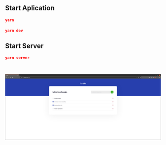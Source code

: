 ## Start Aplication
```json
yarn

yarn dev
```

## Start Server
```json
yarn server
```
<br />

![Print App](/assets/img.png)

